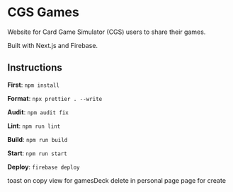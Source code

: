 # CGS Games

Website for Card Game Simulator (CGS) users to share their games.

Built with Next.js and Firebase.

## Instructions

**First**: `npm install`

**Format**: `npx prettier . --write`

**Audit**: `npm audit fix`

**Lint**: `npm run lint`

**Build**: `npm run build`

**Start**: `npm run start`

**Deploy**: `firebase deploy`

toast on copy
view for gamesDeck
delete in personal page
page for create
